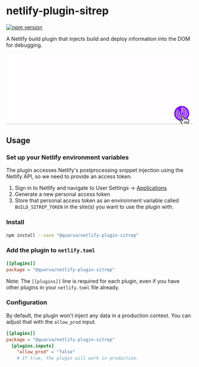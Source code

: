 # netlify-plugin-sitrep
[![npm version](https://badge.fury.io/js/%40quarva%2Fnetlify-plugin-sitrep.svg)](https://badge.fury.io/js/%40quarva%2Fnetlify-plugin-sitrep)

A Netlify build plugin that injects build and deploy information into the DOM for debugging.

![Demo](https://github.com/Quarva/quarva.github.io/blob/master/img/netlify-build-sitrep/demo.gif?raw=true)

## Usage

### Set up your Netlify environment variables

The plugin accesses Netlify's postprocessing snippet injection using the Netlify API, so we need to provide an access token.

1. Sign in to Netlify and navigate to User Settings → [Applications](https://app.netlify.com/user/applications)
2. Generate a new personal access token
3. Store that personal access token as an environment variable called `BUILD_SITREP_TOKEN` in the site(s) you want to use the plugin with.

### Install

```bash
npm install --save "@quarva/netlify-plugin-sitrep"
```

### Add the plugin to `netlify.toml`

```toml
[[plugins]]
package = "@quarva/netlify-plugin-sitrep"
```

Note: The `[[plugins]]` line is required for each plugin, even if you have other plugins in your `netlify.toml` file already.

### Configuration

By default, the plugin won't inject any data in a production context. You can adjust that with the `allow_prod` input.

```toml 
[[plugins]]
package = "@quarva/netlify-plugin-sitrep"
  [plugins.inputs]  
    "allow_prod" = "false"
    # If true, the plugin will work in production.
```